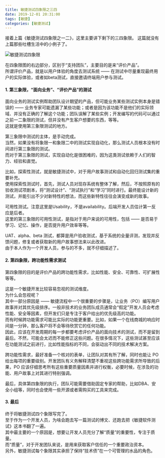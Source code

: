 ```yaml
---
title: 敏捷测试四象限之三四   
date: 2019-12-01 20:31:00  
tags: [敏捷]   
categories: [敏捷测试]  
---
```


接着上篇《敏捷测试四象限之一二》，这里主要讲下剩下的三四象限。 
这篇就没有上篇那些吐槽生活中的小例子了。  

![敏捷测试四象限](./敏捷测试四象限之一二/agile_testing_quadrant.png)

在四象限图的右边部分，区别于“支持团队”，主要目的是来“评价产品”。  
所谓评价产品，就是以用户体验的角度去测试系统 —— 在测试中尽量重现最终用户的实际体验，或者如beta测试，直接邀请终端用户参与测试。  

<!-- more -->

#### 1. 第三象限，“面向业务”、“评价产品”的测试  
面向业务的测试实例帮助团队设计期望的产品，但可能业务某些测试实例本身是错误的 —— 业务专家可能遗漏了某些功能；或者是因为该功能不是他们的实际领域、并没有正确的了解这个功能；团队误解了某些实例；开发编写的代码可以通过之前一二象限的测试，但并没有产生客户想要的东西，等等。  
这就是使用第三象限测试的地方。  

第三象限中测试的主体，是手动完成。  
当然，如果没有将象限一和象限二中的测试实现自动化，那么测试人员根本没有时间进行第三象限的测试。  
而对于第三象限的测试，实现自动化是很困难的，因为这类测试依赖于人们的智力、经验和直觉。  

比如，探索性测试，就是敏捷测试中，对于用户故事测试和自动化回归测试集的重要补充。  
使用探索性测试时，首先，测试人员对现存系统有整体了解，然后，不按照原有的验收测试项剧本，将“测试设计”、“测试执行”和“学习”同时进行。最终能设计新的测试，并能引出不少对新特性的想法，而这些新特性往往会演变成新的故事。  

可用性测试。注意这里是Usability，不是availability。后端开发人员估计第一反应是后者。  
这里的第三象限的可用性测试，是指对于用户来说的可用性，包括 —— 是否易于学习、记忆、操作，是否提升用户效率等等。  

UAT、alpha、beta 测试，都算是用户验收测试，基于系统的全量评测，发现并反馈问题，修复或者获取新的用户故事想法来以此改进。  
由于本人作为一个开发人员，参与的不多，就不仔细描述了。  

#### 2. 第四象限，跨功能性需求测试  
第四象限的目的是评价产品的跨功能性需求，比如性能、安全、可靠性、可扩展性等等。  

这是一个敏捷开发比较容易忽视的测试维度。  
为什么会忽视呢？  
其中一部分原因是 —— 敏捷流程中一个很重要的步骤是，让业务（PO）编写用户故事并对其优先级排序。一般非技术的业务团队成员通常会“假定”开发人员会考虑性能、安全等因素，但开发们只是专注于客户给出的优先级高的功能。  
而有时候跨功能需求可能比实际的功能更重要。比如，如果一个在线商城的响应时间是一分钟，那么客户将不会等待欣赏它的任何功能。  
因此，应该在开发周期的每一步都要考虑评价产品的面向技术的测试，而不是留到最后。不然，可能会太迟而不能修正这些问题。在很多情况下，这些测试甚至应该在功能测试之前进行，比如性能指标的不同，会驱动出不同的技术解决方案。  

跨功能性需求，最好准备一个核对的表单，让团队对其有所了解，同时也能让 PO 给出每项的重要级别。开发团队有义务解释清楚不重视这些跨功能需求所导致的后果，PO 应该仔细思考所有这些重要质量因素并进行权衡，必要时候，在涉及的功能、用户故事上对其进行特别强调。  

最后，具体第四象限的执行，团队可能需要借助固定专家的帮助，比如DBA、安全小组等，同时也会使用一些开源或者需购买的工具来完成。  

#### 3. 最后  
终于将敏捷测试四个象限写完了。  
至于作为一个开发人员，为啥会跑去写一篇测试的博文、还跑去把《敏捷软件测试》这本书翻了一遍。  
其中最主要的一个原因是，想要让开发人员充分了解“质量”的重要性，专注于质量。  
而“质量”，对于开发团队来说，是用来获取客户信任的一个重要政治资本。  
另外，敏捷测试每个象限其实承担了保持“技术债”在一个可管理的水品的角色。  
